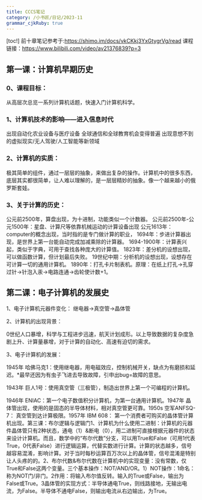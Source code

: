 ```yaml
---
title: CCCS笔记
category: /小书匠/日记/2023-11
grammar_cjkRuby: true
---
```

[toc!]
前十章笔记参考于:https://shimo.im/docs/vkCKkj3YxGtygrVg/read
课程链接：https://www.bilibili.com/video/av21376839?p=3


## 第一课：计算机早期历史
### 0、课程目标：
从高层次总览一系列计算机话题，快速入门计算机科学。

### 1、计算机技术的影响——进入信息时代
出现自动化农业设备与医疗设备
全球通信和全球教育机会变得普遍
出现意想不到的虚拟现实/无人驾驶/人工智能等新领域

### 2、计算机的实质：
极其简单的组件，通过一层层的抽象，来做出复杂的操作。计算机中的很多东西，底层其实都很简单，让人难以理解的，是一层层精妙的抽象。像一个越来越小的俄罗斯套娃。

### 3、关于计算的历史：

公元前2500年，算盘出现，为十进制，功能类似一个计数器。
公元前2500年-公元1500年：星盘、计算尺等依靠机械运动的计算设备出现
公元1613年：computer的概念出现，当时指的是专门做计算的职业，
1694年：步进计算器出现，是世界上第一台能自动完成加减乘除的计算器。
1694-1900年：计算表兴起，类似于字典，可用于查找各种庞大的计算值。
1823年：差分机的设想出现，可以做函数计算，但计划最后失败。
19世纪中期：分析机的设想出现，设想存在可计算一切的通用计算机。
1890年：打孔卡片制表机。原理：在纸上打孔→孔穿过针→针泡入汞→电路连通→齿轮使计数+1。

## 第二课：电子计算机的发展史

1、电子计算机元器件变化：
继电器→真空管→晶体管

2、计算机的出现背景：

0世纪人口暴增，科学与工程进步迅速，航天计划成形。以上导致数据的复杂度急剧上升、计算量暴增，对于计算的自动化、高速有迫切的需求。

3、电子计算机的发展：

1945年 哈佛马克1：使用继电器，用电磁效应，控制机械开关，缺点为有磨损和延迟。*最早还因为有虫子飞进去导致故障，引申出bug=故障的意思。

1943年 巨人1号：使用真空管（三极管），制造出世界上第一个可编程的计算机。

1946年 ENIAC：第一个电子数值积分计算机，为第一台通用计算机。1947年 晶体管出现，使用的是固态的半导体材料，相对真空管更可靠。1950s 空军ANFSQ-7： 真空管到达计算极限。1957年 IBM 608： 第一个消费者可购买的晶体管计算机出现。第三课：布尔逻辑与逻辑门1、计算机为什么使用二进制：计算机的元器件晶体管只有2种状态，通电（1）&断电（0），用二进制可直接根据元器件的状态来设计计算机。而且，数学中的“布尔代数”分支，可以用True和False（可用1代表True，0代表False）进行逻辑运算，代替实数进行计算。计算的状态越多，信号越容易混淆，影响计算。对于当时每秒运算百万次以上的晶体管，信号混淆是特别让人头疼的的。2、布尔代数&布尔代数在计算机中的实现变量：没有常数，仅True和False这两个变量。三个基本操作：NOT/AND/OR。1）NOT操作：1命名：称为NOT门/非门。2作用：将输入布尔值反转。输入的True或False，输出为False或True。3晶体管的实现方式：半导体通电True，则线路接地，无输出电流，为False。半导体不通电False，则输出电流从右边输出，为True。